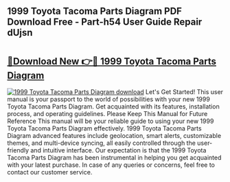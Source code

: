 ## 1999 Toyota Tacoma Parts Diagram PDF Download Free - Part-h54 User Guide Repair dUjsn

# <h2><a href="http://dfkmpg.blite.top/?on=1999+Toyota+Tacoma+Parts+Diagram">🔗Download New 👉🔴 1999 Toyota Tacoma Parts Diagram</a></h2>

[![1999 Toyota Tacoma Parts Diagram download](https://i.imgur.com/lujVjoI.png)](http://dfkmpg.blite.top/?on=1999+Toyota+Tacoma+Parts+Diagram)
Let's Get Started! This user manual is your passport to the world of possibilities with your new 1999 Toyota Tacoma Parts Diagram. Get acquainted with its features, installation process, and operating guidelines. Please Keep This Manual for Future Reference This manual will be your reliable guide to using your new 1999 Toyota Tacoma Parts Diagram effectively. 1999 Toyota Tacoma Parts Diagram advanced features include geolocation, smart alerts, customizable themes, and multi-device syncing, all easily controlled through the user-friendly and intuitive interface. Our expectation is that the 1999 Toyota Tacoma Parts Diagram has been instrumental in helping you get acquainted with your latest purchase. In case of any queries or concerns, feel free to contact our customer service.
